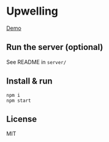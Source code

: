 # Upwelling

[Demo](https://upwelling.vercel.app/)

## Run the server (optional)

See README in `server/`

## Install & run

```
npm i
npm start
```

## License

MIT
